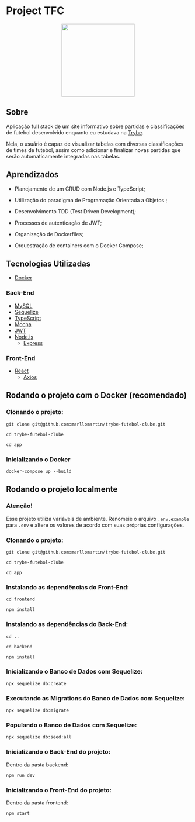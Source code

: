 # Project TFC

<div align="center">
<img src=https://i.imgur.com/FvNd3Yx.png" width="200px">
</div>

## Sobre
Aplicação full stack de um site informativo sobre partidas e classificações de futebol desenvolvido enquanto eu estudava na [Trybe](https://www.betrybe.com/).


Nela, o usuário é capaz de visualizar tabelas com diversas classificações de times de futebol, assim como adicionar e finalizar novas partidas que serão automaticamente integradas nas tabelas.


## Aprendizados

  * Planejamento de um CRUD com Node.js e TypeScript;
  
  * Utilização do paradigma de Programação Orientada a Objetos ;
  
  * Desenvolvimento TDD (Test Driven Development);

  * Processos de autenticação de JWT;
  
  * Organização de Dockerfiles;
  
  * Orquestração de containers com o Docker Compose;


## Tecnologias Utilizadas
* [Docker](https://www.docker.com/)

### Back-End
* [MySQL](https://www.mysql.com/)
* [Sequelize](https://sequelize.org/)
* [TypeScript](https://www.typescriptlang.org/)
* [Mocha](https://mochajs.org/)
* [JWT](https://jwt.io/introduction)
* [Node.js](https://nodejs.org/en/)
  * [Express](https://expressjs.com/pt-br/)

### Front-End
* [React](https://reactjs.org/)
  * [Axios](https://axios-http.com/ptbr/docs/intro)

## Rodando o projeto com o Docker (recomendado)

### Clonando o projeto:
```
git clone git@github.com:marllomartin/trybe-futebol-clube.git

cd trybe-futebol-clube

cd app
```
### Inicializando o Docker
```
docker-compose up --build
```

## Rodando o projeto localmente

### Atenção!
Esse projeto utiliza variáveis de ambiente. Renomeie o arquivo `.env.example` para `.env` e altere os valores de acordo com suas próprias configurações.

### Clonando o projeto:
```
git clone git@github.com:marllomartin/trybe-futebol-clube.git

cd trybe-futebol-clube

cd app
```
### Instalando as dependências do Front-End:
```
cd frontend

npm install
```
### Instalando as dependências do Back-End:
```
cd ..

cd backend

npm install
```
### Inicializando o Banco de Dados com Sequelize:
```
npx sequelize db:create
```
### Executando as Migrations do Banco de Dados com Sequelize:
```
npx sequelize db:migrate
```
### Populando o Banco de Dados com Sequelize:
```
npx sequelize db:seed:all
```
### Inicializando o Back-End do projeto:
Dentro da pasta backend:
```
npm run dev
```
### Inicializando o Front-End do projeto:
Dentro da pasta frontend:
```
npm start
```
